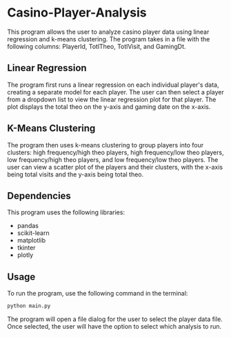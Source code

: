 # Casino-Player-Analysis

This program allows the user to analyze casino player data using linear regression and k-means clustering. The program takes in a file with the following columns: PlayerId, TotlTheo, TotlVisit, and GamingDt.

## Linear Regression

The program first runs a linear regression on each individual player's data, creating a separate model for each player. The user can then select a player from a dropdown list to view the linear regression plot for that player. The plot displays the total theo on the y-axis and gaming date on the x-axis.


## K-Means Clustering

The program then uses k-means clustering to group players into four clusters: high frequency/high theo players, high frequency/low theo players, low frequency/high theo players, and low frequency/low theo players. The user can view a scatter plot of the players and their clusters, with the x-axis being total visits and the y-axis being total theo.


## Dependencies

This program uses the following libraries:
* pandas
* scikit-learn
* matplotlib
* tkinter
* plotly

## Usage

To run the program, use the following command in the terminal:
``` python
python main.py
```

The program will open a file dialog for the user to select the player data file. Once selected, the user will have the option to select which analysis to run.
